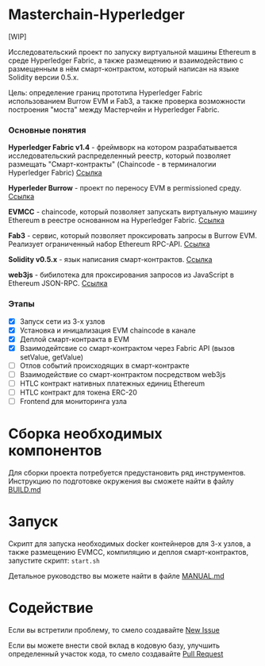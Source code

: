 # Masterchain-Hyperledger

[WIP]

Исследовательский проект по запуску виртуальной машины Ethereum в среде Hyperledger Fabric, а также размещению и взаимодействию с размещенным в нём смарт-контрактом, который написан на языке Solidity версии 0.5.x. 

Цель: определение границ прототипа Hyperledger Fabric использованием Burrow EVM и Fab3, а также проверка возможности построения "моста" между Мастерчейн и Hyperledger Fabric.

### Основные понятия

__Hyperledger Fabric v1.4__ - фреймворк на котором разрабатывается исследовательский распределенный реестр, который позволяет размещать "Смарт-контракты" (Chaincode - в терминалогии Hyperledger Fabric) [Ссылка](https://www.hyperledger.org/projects/fabric)

__Hyperleder Burrow__ - проект по переносу EVM в permissioned среду. [Ссылка](https://www.hyperledger.org/projects/hyperledger-burrow)

__EVMCC__ - chaincode, который позволяет запускать виртуальную машину Ethereum в реестре основанном на Hyperledger Fabric. [Ссылка](https://github.com/hyperledger/fabric-chaincode-evm/tree/master/evmcc)

__Fab3__ - сервис, который позволяет проксировать запросы в Burrow EVM. Реализует ограниченный набор Ethereum RPC-API.  [Ссылка](https://github.com/hyperledger/fabric-chaincode-evm/blob/master/Fab3_Instructions.md)

__Solidity v0.5.x__ - язык написания смарт-контрактов. [Ссылка](https://solidity.readthedocs.io/en/v0.5.11/)

__web3js__ - бибилотека для проксирования запросов из JavaScript в Ethereum JSON-RPC. [Ссылка](https://web3js.readthedocs.io/en/v1.2.1/)

### Этапы
- [x] Запуск сети из 3-х узлов
- [x] Установка и иницализация EVM chaincode в канале
- [x] Деплой смарт-контракта в EVM
- [x] Взаимодейтсвие со смарт-контрактом через Fabric API (вызов setValue, getValue)
- [ ] Отлов событий происходящих в смарт-контракте
- [ ] Взаимодействие со смарт-контрактом посредством web3js
- [ ] HTLC контракт нативных платежных единиц Ethereum
- [ ] HTLC контракт для токена ERC-20
- [ ] Frontend для мониторинга узла

# Сборка необходимых компонентов

Для сборки проекта потребуется предустановить ряд инструментов. Инструкцию по подготовке окружения вы сможете найти в файлу [BUILD.md](BUILD.md)

# Запуск

Скрипт для запуска необходимых docker контейнеров для 3-х узлов, а также размещению EVMCC, компиляцию и деплоя смарт-контрактов, запустите скрипт: `start.sh`

Детальное руководство вы можете найти в файле [MANUAL.md](MANUAL.md)

# Содействие

Если вы встретили проблему, то смело создавайте [New Issue](https://github.com/fintechru/mhlf/issues/new) 

Если вы можете внести свой вклад в кодовую базу, улучшить определенный участок кода, то смело создавайте [Pull Request](https://github.com/fintechru/mhlf/pulls)
